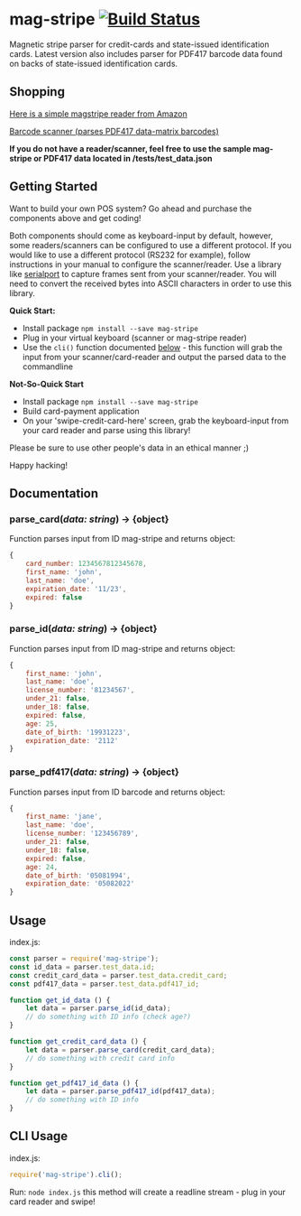 # mag-stripe [![Build Status](https://travis-ci.org/aaronglang/MagStripeJS.svg?branch=master)](https://travis-ci.org/aaronglang/MagStripeJS)
Magnetic stripe parser for credit-cards and state-issued identification cards.
Latest version also includes parser for PDF417 barcode data found on backs of state-issued identification cards.

## Shopping

[Here is a simple magstripe reader from Amazon](https://www.amazon.com/Deftun-3-Track-Magnetic-Magstripe-Scanner/dp/B01DVWQ2BO/ref=sr_1_4?crid=ZTWYQSBOYN7B&keywords=magstripe+reader&qid=1553725792&s=gateway&sprefix=mag+stripe+%2Caps%2C184&sr=8-4)

[Barcode scanner (parses PDF417 data-matrix barcodes)](https://www.amazon.com/Kercan-PDF417-Matrix-Barcode-Scanner/dp/B06XH58P9Y/ref=sr_1_3?crid=QBCB7WOTHT6M&keywords=pdf417+barcode+scanner&qid=1553888014&s=gateway&sprefix=pdf417+barcode%2Caps%2C227&sr=8-3)

**If you do not have a reader/scanner, feel free to use the sample mag-stripe or PDF417 data located in /tests/test_data.json**

## Getting Started

Want to build your own POS system? Go ahead and purchase the components above and get coding!

Both components should come as keyboard-input by default, however, some readers/scanners can be configured to use a different protocol. If you would like to use a different protocol (RS232 for example), follow instructions in your manual to configure the scanner/reader. Use a library like [serialport](https://www.npmjs.com/package/serialport) to capture frames sent from your scanner/reader. You will need to convert the received bytes into ASCII characters in order to use this library.

**Quick Start:**
- Install package `npm install --save mag-stripe`
- Plug in your virtual keyboard (scanner or mag-stripe reader)
- Use the `cli()` function documented [below](#cli-usage) - this function will grab the input from your scanner/card-reader and output the parsed data to the commandline

**Not-So-Quick Start**
- Install package `npm install --save mag-stripe`
- Build card-payment application
- On your 'swipe-credit-card-here' screen, grab the keyboard-input from your card reader and parse using this library!

Please be sure to use other people's data in an ethical manner ;)

Happy hacking!

## Documentation

### parse_card(*data: string*) -> {object}
Function parses input from ID mag-stripe and returns object:
```javascript
{
    card_number: 1234567812345678,
    first_name: 'john',
    last_name: 'doe',
    expiration_date: '11/23',
    expired: false
}
```

### parse_id(*data: string*) -> {object}

Function parses input from ID mag-stripe and returns object:
```javascript
{
    first_name: 'john',
    last_name: 'doe',
    license_number: '81234567',
    under_21: false,
    under_18: false,
    expired: false,
    age: 25,
    date_of_birth: '19931223',
    expiration_date: '2112'
}
```

### parse_pdf417(*data: string*) -> {object}
Function parses input from ID barcode and returns object:
```javascript
{
    first_name: 'jane',
    last_name: 'doe',
    license_number: '123456789',
    under_21: false,
    under_18: false,
    expired: false,
    age: 24,
    date_of_birth: '05081994',
    expiration_date: '05082022'
}
```

## Usage

index.js:
```javascript
const parser = require('mag-stripe');
const id_data = parser.test_data.id;
const credit_card_data = parser.test_data.credit_card;
const pdf417_data = parser.test_data.pdf417_id;

function get_id_data () {
    let data = parser.parse_id(id_data);
    // do something with ID info (check age?)
}

function get_credit_card_data () {
    let data = parser.parse_card(credit_card_data);
    // do something with credit card info
}

function get_pdf417_id_data () {
    let data = parser.parse_pdf417_id(pdf417_data);
    // do something with ID info
}
```

## CLI Usage

index.js:
```javascript
require('mag-stripe').cli();
```
Run: `node index.js` this method will create a readline stream - plug in your card reader and swipe!